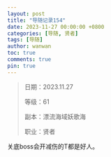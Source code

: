 ```yaml
---
layout: post
title: "导随记录154"
date: 2023-11-27 00:00:00 +0800
categories: [导随, 贤者]
tags: [导随]
author: wanwan
toc: true
comments: true
pin: true
---
```

> 日期：2023.11.27
>
> 等级：61
>
> 副本：漂流海域妖歌海
>
> 职业：贤者

关底boss会开减伤的T都是好人。